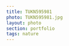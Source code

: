 ```yaml
--- 
title: TUKN595981 
photo: TUKN595981.jpg 
layout: photo 
section: portfolio 
tags: nature 
---  
```

  
